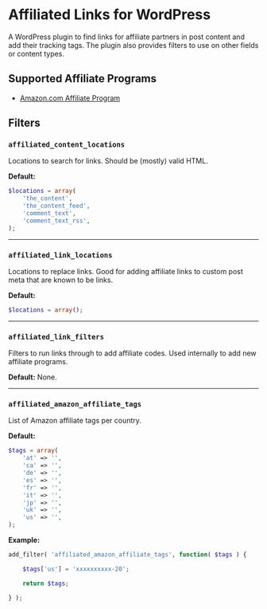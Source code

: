 # Affiliated Links for WordPress

A WordPress plugin to find links for affiliate partners in post content and add their tracking tags. The plugin also provides filters to use on other fields or content types.

## Supported Affiliate Programs

- [Amazon.com Affiliate Program](https://affiliate-program.amazon.com/)

## Filters

### `affiliated_content_locations`

Locations to search for links. Should be (mostly) valid HTML.

**Default:**

```php
$locations = array(
	'the_content',
	'the_content_feed',
	'comment_text',
	'comment_text_rss',
);
```

---------------------------------------

### `affiliated_link_locations`

Locations to replace links. Good for adding affiliate links to custom post meta that are known to be links.

**Default:**

```php
$locations = array();
```

---------------------------------------

### `affiliated_link_filters`

Filters to run links through to add affiliate codes. Used internally to add new affiliate programs.

**Default:** None.

---------------------------------------

### `affiliated_amazon_affiliate_tags`

List of Amazon affiliate tags per country.

**Default:**

```php
$tags = array(
	'at' => '',
	'ca' => '',
	'de' => '',
	'es' => '',
	'fr' => '',
	'it' => '',
	'jp' => '',
	'uk' => '',
	'us' => '',
);
```

**Example:**

```php
add_filter( 'affiliated_amazon_affiliate_tags', function( $tags ) {

	$tags['us'] = 'xxxxxxxxxx-20';

	return $tags;

} );
```